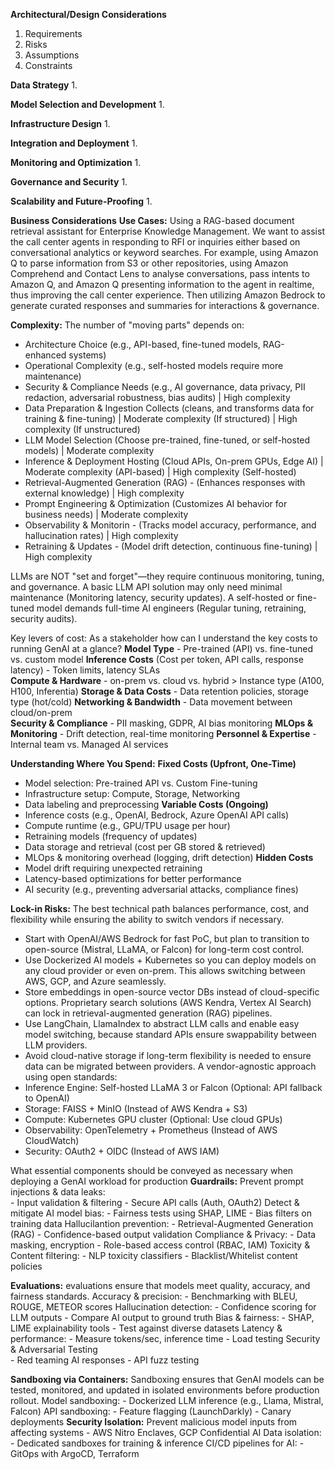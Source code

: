 **Architectural/Design Considerations**
1. Requirements
2. Risks
3. Assumptions
4. Constraints

**Data Strategy**
1. 

**Model Selection and Development**
1. 

**Infrastructure Design**
1. 

**Integration and Deployment**
1. 

**Monitoring and Optimization**
1. 

**Governance and Security**
1. 

**Scalability and Future-Proofing**
1.

**Business Considerations**
**Use Cases:**
Using a RAG-based document retrieval assistant for Enterprise Knowledge Management.
We want to assist the call center agents in responding to RFI or inquiries either based on conversational analytics or keyword searches.
For example, using Amazon Q to parse information from S3 or other repositories, using Amazon Comprehend and Contact Lens to analyse conversations, pass intents to Amazon Q, and Amazon Q presenting information to the agent in realtime, thus improving the call center experience. Then utilizing Amazon Bedrock to generate curated responses and summaries for interactions & governance.

**Complexity:** 
The number of "moving parts" depends on:
  - Architecture Choice (e.g., API-based, fine-tuned models, RAG-enhanced systems)
  - Operational Complexity (e.g., self-hosted models require more maintenance)
  - Security & Compliance Needs (e.g., AI governance, data privacy, PII redaction, adversarial robustness, bias audits)	| High complexity
  - Data Preparation & Ingestion	Collects (cleans, and transforms data for training & fine-tuning)	| Moderate complexity (If structured) | High complexity (If unstructured)
  - LLM Model Selection	(Choose pre-trained, fine-tuned, or self-hosted models)	| Moderate complexity
  - Inference & Deployment Hosting (Cloud APIs, On-prem GPUs, Edge AI)	| Moderate complexity (API-based) | High complexity (Self-hosted)
  - Retrieval-Augmented Generation (RAG) - (Enhances responses with external knowledge)	| High complexity
  - Prompt Engineering & Optimization	(Customizes AI behavior for business needs) | Moderate complexity
  - Observability & Monitorin - (Tracks model accuracy, performance, and hallucination rates)	| High complexity
  - Retraining & Updates - (Model drift detection, continuous fine-tuning)	| High complexity

LLMs are NOT "set and forget"—they require continuous monitoring, tuning, and governance.
A basic LLM API solution may only need minimal maintenance (Monitoring latency, security updates).
A self-hosted or fine-tuned model demands full-time AI engineers (Regular tuning, retraining, security audits).

Key levers of cost: As a stakeholder how can I understand the key costs to running GenAI at a glance?
  **Model Type**	- Pre-trained (API) vs. fine-tuned vs. custom model
  **Inference Costs**	(Cost per token, API calls, response latency) - Token limits, latency SLAs	
  **Compute & Hardware**	- on-prem vs. cloud vs. hybrid > Instance type (A100, H100, Inferentia)
  **Storage & Data Costs**	- Data retention policies, storage type (hot/cold)
  **Networking & Bandwidth**	- Data movement between cloud/on-prem	
  **Security & Compliance**	- PII masking, GDPR, AI bias monitoring	
  **MLOps & Monitoring**	- Drift detection, real-time monitoring	
  **Personnel & Expertise**	- Internal team vs. Managed AI services

**Understanding Where You Spend:**
**Fixed Costs (Upfront, One-Time)**
  - Model selection: Pre-trained API vs. Custom Fine-tuning
  - Infrastructure setup: Compute, Storage, Networking
  - Data labeling and preprocessing
**Variable Costs (Ongoing)**
  - Inference costs (e.g., OpenAI, Bedrock, Azure OpenAI API calls)
  - Compute runtime (e.g., GPU/TPU usage per hour)
  - Retraining models (frequency of updates)
  - Data storage and retrieval (cost per GB stored & retrieved)
  - MLOps & monitoring overhead (logging, drift detection)
**Hidden Costs**
  - Model drift requiring unexpected retraining
  - Latency-based optimizations for better performance
  - AI security (e.g., preventing adversarial attacks, compliance fines)

**Lock-in Risks:** 
The best technical path balances performance, cost, and flexibility while ensuring the ability to switch vendors if necessary.
  - Start with OpenAI/AWS Bedrock for fast PoC, but plan to transition to open-source (Mistral, LLaMA, or Falcon) for long-term cost control.
  - Use Dockerized AI models + Kubernetes so you can deploy models on any cloud provider or even on-prem. This allows switching between AWS, GCP, and Azure seamlessly.
  - Store embeddings in open-source vector DBs instead of cloud-specific options. Proprietary search solutions (AWS Kendra, Vertex AI Search) can lock in retrieval-augmented generation (RAG) pipelines.
  - Use LangChain, LlamaIndex to abstract LLM calls and enable easy model switching, because standard APIs ensure swappability between LLM providers.
  - Avoid cloud-native storage if long-term flexibility is needed to ensure data can be migrated between providers.
A vendor-agnostic approach using open standards:
  - Inference Engine: Self-hosted LLaMA 3 or Falcon (Optional: API fallback to OpenAI)
  - Storage: FAISS + MinIO (Instead of AWS Kendra + S3)
  - Compute: Kubernetes GPU cluster (Optional: Use cloud GPUs)
  - Observability: OpenTelemetry + Prometheus (Instead of AWS CloudWatch)
  - Security: OAuth2 + OIDC (Instead of AWS IAM)

What essential components should be conveyed as necessary when deploying a GenAI workload for production
**Guardrails:**
  Prevent prompt injections & data leaks:	
    - Input validation & filtering
    - Secure API calls (Auth, OAuth2)
  Detect & mitigate AI model bias:
    - Fairness tests using SHAP, LIME
    - Bias filters on training data
  Hallucilantion prevention:
    - Retrieval-Augmented Generation (RAG)
    - Confidence-based output validation
  Compliance & Privacy:
    - Data masking, encryption
    - Role-based access control (RBAC, IAM)
  Toxicity & Content filtering:
    - NLP toxicity classifiers
    - Blacklist/Whitelist content policies
  
**Evaluations:** evaluations ensure that models meet quality, accuracy, and fairness standards.
  Accuracy & precision:
    - Benchmarking with BLEU, ROUGE, METEOR scores
  Hallucination detection:
    - Confidence scoring for LLM outputs
    - Compare AI output to ground truth
  Bias & fairness:
    - SHAP, LIME explainability tools
    - Test against diverse datasets
  Latency & performance:
    - Measure tokens/sec, inference time
    - Load testing
  Security & Adversarial Testing	
    - Red teaming AI responses
    - API fuzz testing

**Sandboxing via Containers:** Sandboxing ensures that GenAI models can be tested, monitored, and updated in isolated environments before production rollout.
  Model sandboxing:
    - Dockerized LLM inference (e.g., Llama, Mistral, Falcon)
  API sandboxing:
    - Feature flagging (LaunchDarkly)
    - Canary deployments
  **Security Isolation:** Prevent malicious model inputs from affecting systems	
    - AWS Nitro Enclaves, GCP Confidential AI
  Data isolation:
    - Dedicated sandboxes for training & inference
  CI/CD pipelines for AI:
    - GitOps with ArgoCD, Terraform




